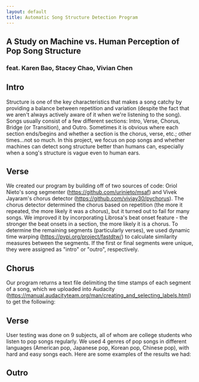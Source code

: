 ```yaml
---
layout: default
title: Automatic Song Structure Detection Program
---
```

## A Study on Machine vs. Human Perception of Pop Song Structure

### feat. Karen Bao, Stacey Chao, Vivian Chen <br/>


## Intro 

Structure is one of the key characteristics that makes a song catchy by providing a balance between repetition and variation (despite the fact that we aren't always actively aware of it when we're listening to the song). Songs usually consist of a few different sections: Intro, Verse, Chorus, Bridge (or Transition), and Outro. Sometimes it is obvious where each section ends/begins and whether a section is the chorus, verse, etc.; other times...not so much. In this project, we focus on pop songs and whether machines can detect song structure better than humans can, especially when a song's structure is vague even to human ears. 


## Verse

We created our program by building off of two sources of code: Oriol Nieto's song segmenter (https://github.com/urinieto/msaf) and Vivek Jayaram's chorus detector (https://github.com/vivjay30/pychorus). The chorus detector determined the chorus based on repetition (the more it repeated, the more likely it was a chorus), but it turned out to fail for many songs. We improved it by incorporating Librosa's beat onset feature - the stronger the beat onsets in a section, the more likely it is a chorus. To determine the remaining segments (particularly verses), we used dynamic time warping (https://pypi.org/project/fastdtw/) to calculate similarity measures between the segments. If the first or final segments were unique, they were assigned as "intro" or "outro", respectively.


## Chorus
Our program returns a text file delimiting the time stamps of each segment of a song, which we uploaded into Audacity (https://manual.audacityteam.org/man/creating_and_selecting_labels.html) to get the following: 


## Verse
User testing was done on 9 subjects, all of whom are college students who listen to pop songs regularly. We used 4 genres of pop songs in different languages (American pop, Japanese pop, Korean pop, Chinese pop), with hard and easy songs each. Here are some examples of the results we had:


## Outro
